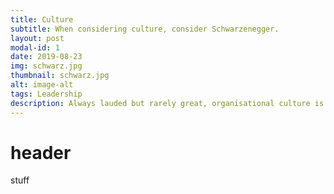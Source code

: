 ```yaml
---
title: Culture
subtitle: When considering culture, consider Schwarzenegger.
layout: post
modal-id: 1
date: 2019-08-23
img: schwarz.jpg
thumbnail: schwarz.jpg
alt: image-alt
tags: Leadership
description: Always lauded but rarely great, organisational culture is often crap. Schwarzenegger's words always repeat when I consider the topic.
---
```

# header
stuff
